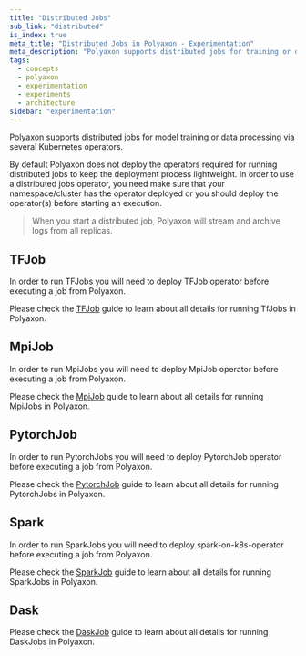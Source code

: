 ```yaml
---
title: "Distributed Jobs"
sub_link: "distributed"
is_index: true
meta_title: "Distributed Jobs in Polyaxon - Experimentation"
meta_description: "Polyaxon supports distributed jobs for training or data processing via TF-Job, MPI-Job, Pytorch-Job, Spark-Job, Dask-Job."
tags:
  - concepts
  - polyaxon
  - experimentation
  - experiments
  - architecture
sidebar: "experimentation"
---
```


Polyaxon supports distributed jobs for model training or data processing via several Kubernetes operators.

By default Polyaxon does not deploy the operators required for running distributed jobs to keep the deployment process lightweight. 
In order to use a distributed jobs operator, you need make sure that your namespace/cluster has the operator deployed 
or you should deploy the operator(s) before starting an execution.

> When you start a distributed job, Polyaxon will stream and archive logs from all replicas.

## TFJob

In order to run TFJobs you will need to deploy TFJob operator before executing a job from Polyaxon.
 
Please check the [TFJob](/docs/experimentation/distributed/tf-jobs/) guide to learn about all details for running TfJobs in Polyaxon.

## MpiJob

In order to run MpiJobs you will need to deploy MpiJob operator before executing a job from Polyaxon.

Please check the [MpiJob](/docs/experimentation/distributed/mpi-jobs/) guide to learn about all details for running MpiJobs in Polyaxon. 

## PytorchJob

In order to run PytorchJobs you will need to deploy PytorchJob operator before executing a job from Polyaxon.

Please check the [PytorchJob](/docs/experimentation/distributed/pytorch-jobs/) guide to learn about all details for running PytorchJobs in Polyaxon.

## Spark

In order to run SparkJobs you will need to deploy spark-on-k8s-operator before executing a job from Polyaxon.

Please check the [SparkJob](/docs/experimentation/distributed/spark-jobs/) guide to learn about all details for running SparkJobs in Polyaxon.

## Dask

Please check the [DaskJob](/docs/experimentation/distributed/dask-jobs/) guide to learn about all details for running DaskJobs in Polyaxon.
